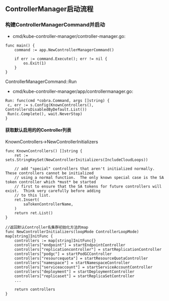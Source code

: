 ## ControllerManager启动流程
### 构建ControllerManagerCommand并启动
* cmd/kube-controller-manager/controller-manager.go:

```
func main() {
	command := app.NewControllerManagerCommand()

	if err := command.Execute(); err != nil {
		os.Exit(1)
	}
}
```

ControllerManagerCommand::Run
* cmd/kube-controller-manager/app/controllermanager.go:

```
Run: func(cmd *cobra.Command, args []string) {
 c, err := s.Config(KnownControllers(), ControllersDisabledByDefault.List())
 Run(c.Complete(), wait.NeverStop)
}
```
#### 获取默认启用的的Controller列表
KnownControllers->NewControllerInitializers

```
func KnownControllers() []string {
	ret := sets.StringKeySet(NewControllerInitializers(IncludeCloudLoops))

	// add "special" controllers that aren't initialized normally.  These controllers cannot be initialized
	// using a normal function.  The only known special case is the SA token controller which *must* be started
	// first to ensure that the SA tokens for future controllers will exist.  Think very carefully before adding
	// to this list.
	ret.Insert(
		saTokenControllerName,
	)
	return ret.List()
}

//返回默认Controller名集群初始化方法的map
func NewControllerInitializers(loopMode ControllerLoopMode) map[string]InitFunc {
	controllers := map[string]InitFunc{}
	controllers["endpoint"] = startEndpointController
	controllers["replicationcontroller"] = startReplicationController
	controllers["podgc"] = startPodGCController
	controllers["resourcequota"] = startResourceQuotaController
	controllers["namespace"] = startNamespaceController
	controllers["serviceaccount"] = startServiceAccountController
	controllers["deployment"] = startDeploymentController
	controllers["replicaset"] = startReplicaSetController
	...

	return controllers
}
```